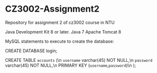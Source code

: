 # CZ3002-Assignment2
Repository for assignment 2 of cz3002 course in NTU

Java Development Kit 8 or later.
Java 7
Apache Tomcat 8

MySQL statements to execute to create the database:

CREATE DATABASE login;

CREATE TABLE `accounts` (\n
  `username` varchar(45) NOT NULL,\n
  `password` varchar(45) NOT NULL,\n
  PRIMARY KEY (`username`,`password`)\n
);

